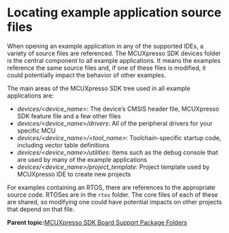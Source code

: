 # Locating example application source files

When opening an example application in any of the supported IDEs, a variety of source files are referenced. The MCUXpresso SDK devices folder is the central component to all example applications. It means the examples reference the same source files and, if one of these files is modified, it could potentially impact the behavior of other examples.

The main areas of the MCUXpresso SDK tree used in all example applications are:

-   *devices/<device\_name\>*: The device’s CMSIS header file, MCUXpresso SDK feature file and a few other files
-   *devices/<device\_name\>/drivers*: All of the peripheral drivers for your specific MCU
-   *devices/<device\_name\>/<tool\_name\>*: Toolchain-specific startup code, including vector table definitions
-   *devices/<device\_name\>/utilities*: Items such as the debug console that are used by many of the example applications
-   *devices/<device\_name\>/project\_template*: Project template used by MCUXpresso IDE to create new projects

For examples containing an RTOS, there are references to the appropriate source code. RTOSes are in the `rtos` folder. The core files of each of these are shared, so modifying one could have potential impacts on other projects that depend on that file.

**Parent topic:**[MCUXpresso SDK Board Support Package Folders](../topics/mcuxpresso_sdk_board_support_package_folders.md)

